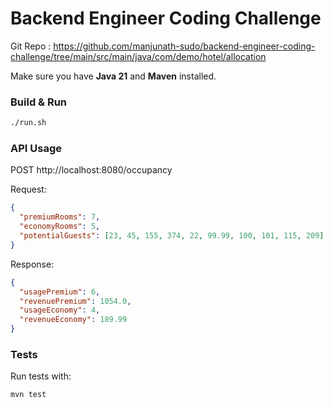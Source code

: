 # Backend Engineer Coding Challenge
Git Repo : https://github.com/manjunath-sudo/backend-engineer-coding-challenge/tree/main/src/main/java/com/demo/hotel/allocation

Make sure you have **Java 21** and **Maven** installed.

### Build & Run
```bash
./run.sh
```

### API Usage
POST http://localhost:8080/occupancy

Request:
```json
{
  "premiumRooms": 7,
  "economyRooms": 5,
  "potentialGuests": [23, 45, 155, 374, 22, 99.99, 100, 101, 115, 209]
}
```

Response:
```json
{
  "usagePremium": 6,
  "revenuePremium": 1054.0,
  "usageEconomy": 4,
  "revenueEconomy": 189.99
}
```

### Tests
Run tests with:
```bash
mvn test
```
